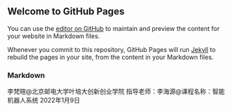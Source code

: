 ## Welcome to GitHub Pages

You can use the [editor on GitHub](https://github.com/together666/lifanxuan/edit/gh-pages/index.md) to maintain and preview the content for your website in Markdown files.

Whenever you commit to this repository, GitHub Pages will run [Jekyll](https://jekyllrb.com/) to rebuild the pages in your site, from the content in your Markdown files.

### Markdown

李梵暄@北京邮电大学叶培大创新创业学院
指导老师：李海源@课程名称：智能机器人系统
2022年1月9日


